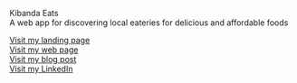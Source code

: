 Kibanda Eats  
A web app for discovering local eateries for delicious and affordable foods

[Visit my landing page](https://doni-robert.github.io/Kibanda_Eats/)  
[Visit my web page](http://18.209.152.125/)  
[Visit my blog post](https://medium.com/@irobertndungu/kibanda-eats-portfolio-project-b9bd71cf2498)  
[Visit my LinkedIn](https://www.linkedin.com/in/robert-ndungu-b0a254223/)  

